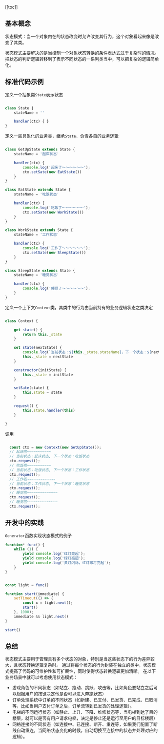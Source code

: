 [[toc]]

## 基本概念

状态模式：当一个对象内在的状态改变时允许改变其行为，这个对象看起来像是改变了其类。

状态模式主要解决的是当控制一个对象状态转换的条件表达式过于复杂时的情况。把状态的判断逻辑转移到了表示不同状态的一系列类当中，可以把复杂的逻辑简单化。

## 标准代码示例

定义一个抽象类`State`表示状态

```js

class State {
    stateName = ''

    handler(ctx) { }
}

```

定义一些具象化的业务类，继承`State`，负责各自的业务逻辑

```js

class GetUpState extends State {
    stateName = '起床状态'

    handler(ctx) {
        console.log('起床了～～～～～～');
        ctx.setSate(new EatState())
    }
}

class EatState extends State {
    stateName = '吃饭状态'

    handler(ctx) {
        console.log('吃饭了～～～～～～');
        ctx.setSate(new WorkState())
    }
}

class WorkState extends State {
    stateName = '工作状态'

    handler(ctx) {
        console.log('工作了～～～～～～');
        ctx.setSate(new SleepState())
    }
}

class SleepState extends State {
    stateName = '睡觉状态'

    handler(ctx) {
        console.log('睡觉了～～～～～～');
    }
}

```

定义一个上下文`Context`类，其类中的行为由当前持有的业务逻辑状态之类决定

```js

class Context {

    get state() {
        return this._state
    }

    set state(nextState) {
        console.log(`当前状态：${this._state.stateName}，下一个状态：${nextState.stateName}`);
        this._state = nextState
    }

    constructor(initState) {
        this._state = initState
    }

    setSate(state) {
        this.state = state
    }

    request() {
        this.state.handler(this)
    }

}

```

调用

```js

  const ctx = new Context(new GetUpState());
  // 起床啦~~~~~~~~~~~
  // 当前状态：起床状态, 下一个状态：吃饭状态
  ctx.request();
  // 吃饭啦~~~~~~~~~~~
  // 当前状态：吃饭状态, 下一个状态：工作状态
  ctx.request();
  // 工作啦~~~~~~~~~~~~~
  // 当前状态：工作状态, 下一个状态：睡觉状态
  ctx.request();
  // 睡觉啦~~~~~~~~~~~~~~
  ctx.request();
  // 睡觉啦~~~~~~~~~~~~~~
  ctx.request();

```

## 开发中的实践

`Generator`函数实现状态模式的例子

```js
function* func() {
    while (1) {
        yield console.log('红灯亮起');
        yield console.log('绿灯亮起');
        yield console.log('黄灯闪烁，红灯即将亮起');
    }
}


const light = func()

function start(immediate) {
    setTimeout(() => {
        const x = light.next();
        start()
    }, 1000);
    immediate && light.next()
}

start()
```

## 总结

状态模式主要用于管理具有多个状态的对象，特别是当这些状态下的行为差异较大，且状态转换逻辑复杂时。
通过将每个状态的行为封装在独立的类中，状态模式提高了代码的可维护性和可扩展性，同时使得状态转换逻辑更加清晰。
在以下业务场景中就可以考虑使用状态模式：

- 游戏角色的不同状态（如站立、跑动、跳跃、攻击等，比如角色要站立之后可以根据用户的按键决定他是否可以进入奔跑状态）
- 订单处理系统中订单的不同状态（如新建、已支付、已发货、已完成、已取消等，比如当用户支付订单之后，订单流转到已发货的处理逻辑）。
- 电梯的不同运行状态（如静止、上升、下降、维修状态等，当电梯到达了目的楼层，就可以是否有用户请求电梯，决定是停止还是运行至用户的目标楼层）
- 网络连接的不同状态（如连接中、已连接、断开、重连等，如果我们配置了断线自动重连，当网络状态变化的时候，自动切换至连接中的状态并处理对应的逻辑）。